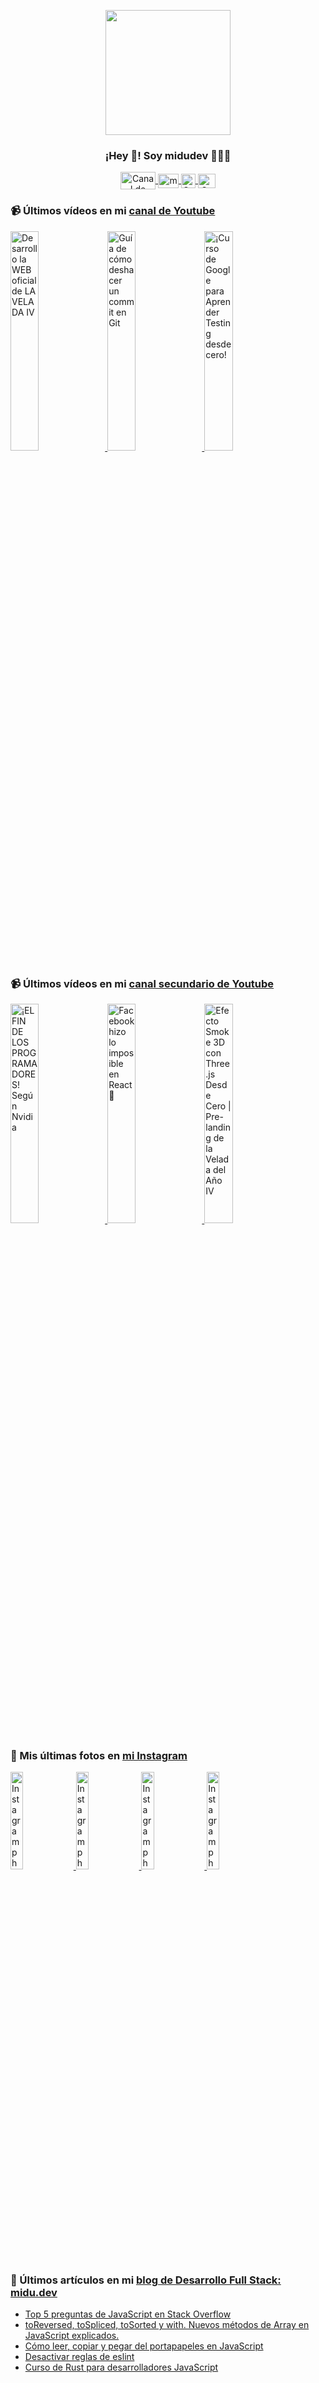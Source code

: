 <p align="center" width="300">
   <img align="center" width="200" src="https://user-images.githubusercontent.com/1561955/106762302-fda9de00-6635-11eb-99be-3ef744e60c0e.png" />
   <h3 align="center">¡Hey 👋! Soy midudev 👨🏻‍💻</h3>
</p>

<p align="center">
   <a href="https://twitch.tv/midudev" target="blank">
    <img align="center" src="https://upload.wikimedia.org/wikipedia/commons/c/ce/Twitch_logo_2019.svg" alt="Canal de Twitch de midudev" height="28px" width="56px" />
  </a>
  <span style="width: 8px;"> </span>
   <a href="https://youtube.com/midudev" target="blank">
    <img align="center" src="https://upload.wikimedia.org/wikipedia/commons/0/09/YouTube_full-color_icon_%282017%29.svg" alt="midudev" height="23px" width="33px" />
  </a>
  <span style="width: 8px;"> </span>
  <a href="https://instagram.com/midu.dev" target="blank">
    <img align="center" src="https://upload.wikimedia.org/wikipedia/commons/e/e7/Instagram_logo_2016.svg" alt="Canal de Instagram de midu.dev" height="23px" width="23px" />
  </a>
  <span style="width: 8px;"> </span>
  <a href="https://twitter.com/midudev" target="blank">
    <img align="center" src="https://upload.wikimedia.org/wikipedia/commons/thumb/6/6f/Logo_of_Twitter.svg/2491px-Logo_of_Twitter.svg.png" alt="Canal de Twitter de midudev" height="23px" width="28px" />
  </a>
</p>

### 📹 Últimos vídeos en mi [canal de Youtube](https://youtube.com/midudev?sub_confirmation=1)

<a href='https://youtu.be/MY6A_w_FECw' target='_blank'>
  <img width='30%' src='https://img.youtube.com/vi/MY6A_w_FECw/mqdefault.jpg' alt='Desarrollo la WEB oficial de LA VELADA IV' />
</a>
<a href='https://youtu.be/Ocz-_cvKijk' target='_blank'>
  <img width='30%' src='https://img.youtube.com/vi/Ocz-_cvKijk/mqdefault.jpg' alt='Guía de cómo deshacer un commit en Git' />
</a>
<a href='https://youtu.be/tmRJ9GZhxqM' target='_blank'>
  <img width='30%' src='https://img.youtube.com/vi/tmRJ9GZhxqM/mqdefault.jpg' alt='¡Curso de Google para Aprender Testing desde cero!' />
</a>

### 📹 Últimos vídeos en mi [canal secundario de Youtube](https://youtube.com/midulive?sub_confirmation=1)

<a href='https://youtu.be/Tupb-v9F5ZA' target='_blank'>
  <img width='30%' src='https://img.youtube.com/vi/Tupb-v9F5ZA/mqdefault.jpg' alt='¡EL FIN DE LOS PROGRAMADORES! Según Nvidia' />
</a>
<a href='https://youtu.be/bvbZJUIo6MU' target='_blank'>
  <img width='30%' src='https://img.youtube.com/vi/bvbZJUIo6MU/mqdefault.jpg' alt='Facebook hizo lo imposible en React 🤯' />
</a>
<a href='https://youtu.be/n0C-9jMnuwA' target='_blank'>
  <img width='30%' src='https://img.youtube.com/vi/n0C-9jMnuwA/mqdefault.jpg' alt='Efecto Smoke 3D con Three.js Desde Cero | Pre-landing de la Velada del Año IV' />
</a>

### 📸 Mis últimas fotos en [mi Instagram](https://instagram.com/midu.dev)

<a href='https://instagram.com/p/C0CN7G_tqtL' target='_blank'>
  <img width='20%' src='https://scontent-mia3-1.cdninstagram.com/v/t51.2885-15/404570989_310584011839619_4181433579164759611_n.jpg?stp=dst-jpg_e15_fr_p1080x1080&_nc_ht=scontent-mia3-1.cdninstagram.com&_nc_cat=111&_nc_ohc=9Rd6iik3or0AX-xqRc8&edm=APU89FABAAAA&ccb=7-5&oh=00_AfA1rcPhWd1K0x03GCtDF6vHIuby94yjlY6qbkUgcJRzFQ&oe=65E3451B&_nc_sid=bc0c2c' alt='Instagram photo' />
</a>
<a href='https://instagram.com/p/C377QDatib-' target='_blank'>
  <img width='20%' src='https://scontent-mia3-1.cdninstagram.com/v/t51.2885-15/430177803_2230934520592235_3594328857586472792_n.jpg?stp=dst-jpg_e15&_nc_ht=scontent-mia3-1.cdninstagram.com&_nc_cat=111&_nc_ohc=yGc-x33YQc0AX_mVbIQ&edm=APU89FABAAAA&ccb=7-5&oh=00_AfAS9dUYG7Ff6w8AYKnTep6IQZHVnpZBMokrAAKUfzhNrg&oe=65E3ACA3&_nc_sid=bc0c2c' alt='Instagram photo' />
</a>
<a href='https://instagram.com/p/C35wdeZNk50' target='_blank'>
  <img width='20%' src='https://scontent-mia3-1.cdninstagram.com/v/t51.2885-15/430393407_259966983820208_2468999681266387943_n.jpg?stp=dst-jpg_e15_fr_p1080x1080&_nc_ht=scontent-mia3-1.cdninstagram.com&_nc_cat=108&_nc_ohc=llBZexQMYMMAX95xx3H&edm=APU89FABAAAA&ccb=7-5&oh=00_AfC9RwiKqFJ97paU4MgCmUPQGzXbEcSKwzW-B1WRYYDZVQ&oe=65E372EE&_nc_sid=bc0c2c' alt='Instagram photo' />
</a>
<a href='https://instagram.com/p/C32uErpNt8-' target='_blank'>
  <img width='20%' src='https://scontent-mia3-2.cdninstagram.com/v/t51.2885-15/429582352_322383363639938_8110356178890047983_n.jpg?stp=dst-jpg_e15&_nc_ht=scontent-mia3-2.cdninstagram.com&_nc_cat=102&_nc_ohc=4HO4JGFzbDEAX9SPdKU&edm=APU89FABAAAA&ccb=7-5&oh=00_AfAEDr5rslZBrlMnErrJrJwNM-1XgeR4pzePkkvXWct-lg&oe=65E36DF0&_nc_sid=bc0c2c' alt='Instagram photo' />
</a>

### 📝 Últimos artículos en mi [blog de Desarrollo Full Stack: midu.dev](https://midu.dev)
- [Top 5 preguntas de JavaScript en Stack Overflow](https://midu.dev/top-5-preguntas-javascript-stack-overflow/)
- [toReversed, toSpliced, toSorted y with. Nuevos métodos de Array en JavaScript explicados.](https://midu.dev/to-reversed-to-spliced-to-sorted-with/)
- [Cómo leer, copiar y pegar del portapapeles en JavaScript](https://midu.dev/leer-copiar-pegar-portapapeles-javascript/)
- [Desactivar reglas de eslint](https://midu.dev/desactivar-reglas-eslint/)
- [Curso de Rust para desarrolladores JavaScript](https://midu.dev/rust-para-desarrolladores-javascript/)
